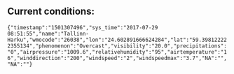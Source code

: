 ## Current conditions: 
 ``` {"timestamp":"1501307496","sys_time":"2017-07-29 08:51:55","name":"Tallinn-Harku","wmocode":"26038","lon":"24.602891666624284","lat":"59.398122222355134","phenomenon":"Overcast","visibility":"20.0","precipitations":"0","airpressure":"1009.6","relativehumidity":"95","airtemperature":"16","winddirection":"200","windspeed":"2","windspeedmax":"3.7","NA":"","NA":""} ```
